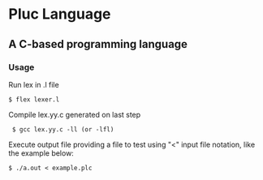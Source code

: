 # Pluc Language
## A C-based programming language
### Usage
Run lex in .l file
```
$ flex lexer.l
```

Compile lex.yy.c generated on last step
```
 $ gcc lex.yy.c -ll (or -lfl)
 ```

Execute output file providing a file to test using "<" input file notation, like the example below:
```
$ ./a.out < example.plc
```
